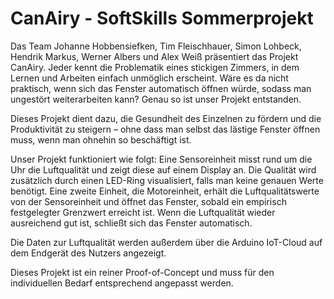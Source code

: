 # CanAiry - SoftSkills Sommerprojekt

Das Team Johanne Hobbensiefken, Tim Fleischhauer, Simon Lohbeck, Hendrik Markus, Werner Albers und Alex Weiß präsentiert das Projekt CanAiry. Jeder kennt die Problematik eines stickigen Zimmers, in dem Lernen und Arbeiten einfach unmöglich erscheint. Wäre es da nicht praktisch, wenn sich das Fenster automatisch öffnen würde, sodass man ungestört weiterarbeiten kann? Genau so ist unser Projekt entstanden.

Dieses Projekt dient dazu, die Gesundheit des Einzelnen zu fördern und die Produktivität zu steigern – ohne dass man selbst das lästige Fenster öffnen muss, wenn man ohnehin so beschäftigt ist.

Unser Projekt funktioniert wie folgt: Eine Sensoreinheit misst rund um die Uhr die Luftqualität und zeigt diese auf einem Display an. Die Qualität wird zusätzlich durch einen LED-Ring visualisiert, falls man keine genauen Werte benötigt. Eine zweite Einheit, die Motoreinheit, erhält die Luftqualitätswerte von der Sensoreinheit und öffnet das Fenster, sobald ein empirisch festgelegter Grenzwert erreicht ist. Wenn die Luftqualität wieder ausreichend gut ist, schließt sich das Fenster automatisch.

Die Daten zur Luftqualität werden außerdem über die Arduino IoT-Cloud auf dem Endgerät des Nutzers angezeigt.

Dieses Projekt ist ein reiner Proof-of-Concept und muss für den individuellen Bedarf entsprechend angepasst werden.
